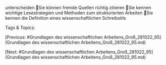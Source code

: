 unterscheiden
Sie können fremde Quellen richtig zitieren
Sie kennen wichtige Lesestrategien und Methoden zum 
strukturierten Arbeiten
Sie kennen die Definition eines wissenschaftlichen Schreibstils

   Tags & Topics:
   

[Previous: #Grundlagen des wissenschaftlichen Arbeitens_Groß_281022_95](Grundlagen des wissenschaftlichen Arbeitens_Groß_281022_95.md)

[Next: #Grundlagen des wissenschaftlichen Arbeitens_Groß_281022_95](Grundlagen des wissenschaftlichen Arbeitens_Groß_281022_95.md)